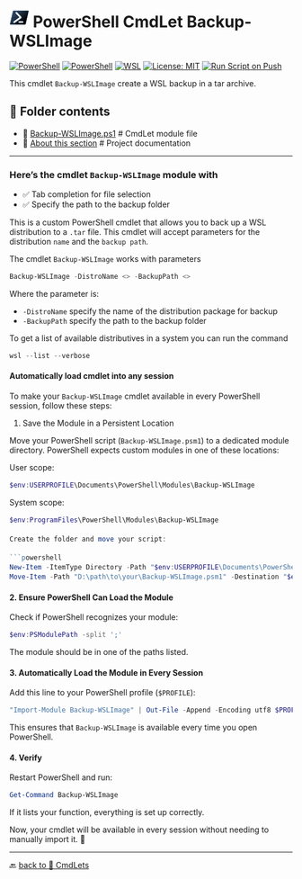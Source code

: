 # <img src="../../../Assets/Powershell.svg" width="35" alt="PowerShell"> PowerShell CmdLet Backup-WSLImage

[![PowerShell](https://custom-icon-badges.demolab.com/badge/.-Microsoft-blue.svg?style=flat&logo=powershell-core-eyecatch32&logoColor=white)](https://learn.microsoft.com/en-us/powershell/scripting/install/installing-powershell-on-windows?view=powershell-7.5)
[![PowerShell](https://img.shields.io/badge/PowerShell-5.1%2B-blue?logo=powershell)](https://docs.microsoft.com/en-us/powershell/)
[![WSL](https://img.shields.io/badge/WSL-Microsoft-blue?style=flat&logo=linux&logoColor=white&logoSize=auto&labelColor=4E9A06)](https://learn.microsoft.com/en-us/windows/wsl/about)
[![License: MIT](https://img.shields.io/badge/License-MIT-green.svg)](https://opensource.org/licenses/MIT)
[![Run Script on Push](https://github.com/KR-Sew/Scripting/actions/workflows/bash.yml/badge.svg)](https://github.com/KR-Sew/Scripting/actions/workflows/bash.yml)

This cmdlet `Backup-WSLImage` create a WSL backup in a tar archive.

## 📂 Folder contents  

- 📄 [Backup-WSLImage.ps1](./Backup-WSLImage.psm1) # CmdLet module file
- 📄 [About this section](./ReadMe.md) # Project documentation

---

### Here’s the cmdlet `Backup-WSLImage` module with

- ✅ Tab completion for file selection
- ✅ Specify the path to the backup folder

This is a custom PowerShell cmdlet that allows you to back up a WSL distribution to a `.tar` file. This cmdlet will accept parameters for the distribution `name` and the `backup path`.

The cmdlet `Backup-WSLImage` works with parameters

```powershell
Backup-WSLImage -DistroName <> -BackupPath <>
```

Where the parameter is:

- `-DistroName` specify the name of the distribution package for backup
- `-BackupPath` specify the path to the backup folder

To get a list of available distributives in a system you can run the command

```powershell
wsl --list --verbose
```

#### Automatically load cmdlet into any session

To make your `Backup-WSLImage` cmdlet available in every PowerShell session, follow these steps:

1. Save the Module in a Persistent Location

Move your PowerShell script (`Backup-WSLImage.psm1`) to a dedicated module directory. PowerShell expects custom modules in one of these locations:

User scope:

```powershell
$env:USERPROFILE\Documents\PowerShell\Modules\Backup-WSLImage
```

System scope:

```powershell
$env:ProgramFiles\PowerShell\Modules\Backup-WSLImage

Create the folder and move your script:

```powershell
New-Item -ItemType Directory -Path "$env:USERPROFILE\Documents\PowerShell\Modules\Backup-WSLImage" -Force
Move-Item -Path "D:\path\to\your\Backup-WSLImage.psm1" -Destination "$env:USERPROFILE\Documents\PowerShell\Modules\Backup-WSLImage\"
```

#### 2. Ensure PowerShell Can Load the Module

Check if PowerShell recognizes your module:

```powershell
$env:PSModulePath -split ';'
```

The module should be in one of the paths listed.

#### 3. Automatically Load the Module in Every Session

Add this line to your PowerShell profile (`$PROFILE`):

```powershell
"Import-Module Backup-WSLImage" | Out-File -Append -Encoding utf8 $PROFILE
```

This ensures that `Backup-WSLImage` is available every time you open PowerShell.

#### 4. Verify

Restart PowerShell and run:

```powershell
Get-Command Backup-WSLImage
```

If it lists your function, everything is set up correctly.

Now, your cmdlet will be available in every session without needing to manually import it. 🚀

---

🔙 [back to 📂 CmdLets](../)

